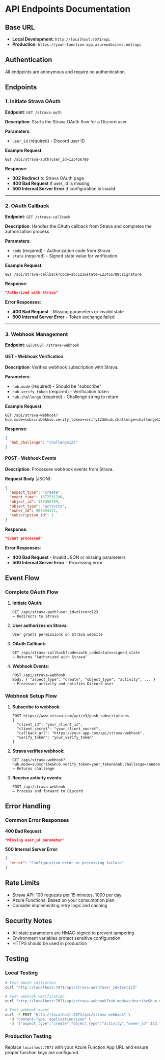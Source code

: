 # API Endpoints Documentation

## Base URL
- **Local Development**: `http://localhost:7071/api`
- **Production**: `https://your-function-app.azurewebsites.net/api`

## Authentication
All endpoints are anonymous and require no authentication.

## Endpoints

### 1. Initiate Strava OAuth
**Endpoint**: `GET /strava-auth`

**Description**: Starts the Strava OAuth flow for a Discord user.

**Parameters**:
- `user_id` (required) - Discord user ID

**Example Request**:
```http
GET /api/strava-auth?user_id=123456789
```

**Response**:
- **302 Redirect** to Strava OAuth page
- **400 Bad Request** if user_id is missing
- **500 Internal Server Error** if configuration is invalid

---

### 2. OAuth Callback
**Endpoint**: `GET /strava-callback`

**Description**: Handles the OAuth callback from Strava and completes the authorization process.

**Parameters**:
- `code` (required) - Authorization code from Strava
- `state` (required) - Signed state value for verification

**Example Request**:
```http
GET /api/strava-callback?code=abc123&state=123456789:signature
```

**Response**:
```json
"Authorized with Strava"
```

**Error Responses**:
- **400 Bad Request** - Missing parameters or invalid state
- **500 Internal Server Error** - Token exchange failed

---

### 3. Webhook Management
**Endpoint**: `GET/POST /strava-webhook`

#### GET - Webhook Verification
**Description**: Verifies webhook subscription with Strava.

**Parameters**:
- `hub.mode` (required) - Should be "subscribe"
- `hub.verify_token` (required) - Verification token
- `hub.challenge` (required) - Challenge string to return

**Example Request**:
```http
GET /api/strava-webhook?hub.mode=subscribe&hub.verify_token=verify123&hub.challenge=challenge123
```

**Response**:
```json
{
  "hub_challenge": "challenge123"
}
```

#### POST - Webhook Events
**Description**: Processes webhook events from Strava.

**Request Body** (JSON):
```json
{
  "aspect_type": "create",
  "event_time": 1672531200,
  "object_id": 123456789,
  "object_type": "activity",
  "owner_id": 987654321,
  "subscription_id": 1
}
```

**Response**:
```json
"Event processed"
```

**Error Responses**:
- **400 Bad Request** - Invalid JSON or missing parameters
- **500 Internal Server Error** - Processing error

## Event Flow

### Complete OAuth Flow
1. **Initiate OAuth**:
   ```
   GET /api/strava-auth?user_id=discord123
   → Redirects to Strava
   ```

2. **User authorizes on Strava**:
   ```
   User grants permissions on Strava website
   ```

3. **OAuth Callback**:
   ```
   GET /api/strava-callback?code=auth_code&state=signed_state
   → Returns "Authorized with Strava"
   ```

4. **Webhook Events**:
   ```
   POST /api/strava-webhook
   Body: { "aspect_type": "create", "object_type": "activity", ... }
   → Processes activity and notifies Discord user
   ```

### Webhook Setup Flow
1. **Subscribe to webhook**:
   ```
   POST https://www.strava.com/api/v3/push_subscriptions
   {
     "client_id": "your_client_id",
     "client_secret": "your_client_secret",
     "callback_url": "https://your-app.com/api/strava-webhook",
     "verify_token": "your_verify_token"
   }
   ```

2. **Strava verifies webhook**:
   ```
   GET /api/strava-webhook?hub.mode=subscribe&hub.verify_token=your_token&hub.challenge=random
   → Returns challenge
   ```

3. **Receive activity events**:
   ```
   POST /api/strava-webhook
   → Process and forward to Discord
   ```

## Error Handling

### Common Error Responses

**400 Bad Request**:
```json
"Missing user_id parameter"
```

**500 Internal Server Error**:
```json
{
  "error": "Configuration error or processing failure"
}
```

## Rate Limits
- Strava API: 100 requests per 15 minutes, 1000 per day
- Azure Functions: Based on your consumption plan
- Consider implementing retry logic and caching

## Security Notes
- All state parameters are HMAC-signed to prevent tampering
- Environment variables protect sensitive configuration
- HTTPS should be used in production

## Testing

### Local Testing
```bash
# Test OAuth initiation
curl "http://localhost:7071/api/strava-auth?user_id=test123"

# Test webhook verification
curl "http://localhost:7071/api/strava-webhook?hub.mode=subscribe&hub.verify_token=test&hub.challenge=test123"

# Test webhook event
curl -X POST "http://localhost:7071/api/strava-webhook" \
  -H "Content-Type: application/json" \
  -d '{"aspect_type":"create","object_type":"activity","owner_id":123,"object_id":456}'
```

### Production Testing
Replace `localhost:7071` with your Azure Function App URL and ensure proper function keys are configured.
